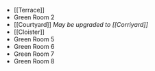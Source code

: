 - [[Terrace]]
- Green Room 2
- [[Courtyard]]
  *May be upgraded to [[Corriyard]]*
- [[Cloister]]
- Green Room 5
- Green Room 6
- Green Room 7
- Green Room 8
